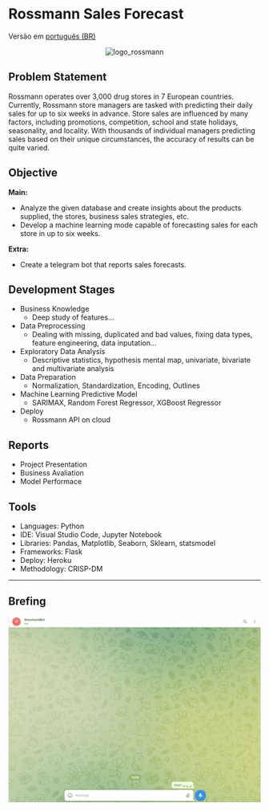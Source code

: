 # Rossmann Sales Forecast

Versão em  [português (BR)](https://github.com/alyssonvidal/Rossmann-Sales-Forecast/blob/main/referenses/README_PT.md)

<center><img src="/images/logo_rossmann.jpg " alt="logo_rossmann" width="450"/></center>

## Problem Statement

Rossmann operates over 3,000 drug stores in 7 European countries. Currently, Rossmann store managers are tasked with predicting their daily sales for up to six weeks in advance. Store sales are influenced by many factors, including promotions, competition, school and state holidays, seasonality, and locality. With thousands of individual managers predicting sales based on their unique circumstances, the accuracy of results can be quite varied.

## Objective
**Main:**
* Analyze the given database and create insights about the products supplied, the stores, business sales strategies, etc.
* Develop a machine learning mode capable of forecasting sales for each store in up to six weeks.

**Extra:**    
* Create a telegram bot that reports sales forecasts.

## Development Stages
* Business Knowledge
    -   Deep study of features...
* Data Preprocessing
    -   Dealing with missing, duplicated and bad values, fixing data types, feature engineering, data inputation...  
* Exploratory Data Analysis
    -   Descriptive statistics, hypothesis mental map, univariate, bivariate and multivariate analysis 
* Data Preparation
    -   Normalization, Standardization, Encoding, Outlines
* Machine Learning Predictive Model
    -   SARIMAX, Random Forest Regressor, XGBoost Regressor
* Deploy
    -   Rossmann API on cloud
    
## Reports
* Project Presentation
* Business Avaliation
* Model Performace

## Tools
* Languages: Python
* IDE: Visual Studio Code, Jupyter Notebook
* Libraries: Pandas, Matplotlib, Seaborn, Sklearn, statsmodel
* Frameworks: Flask
* Deploy: Heroku
* Methodology: CRISP-DM

*** 

## Brefing 


<div align="center">
<img src="images/rossmann_telegram_bot.gif" width="600px">
</div>
